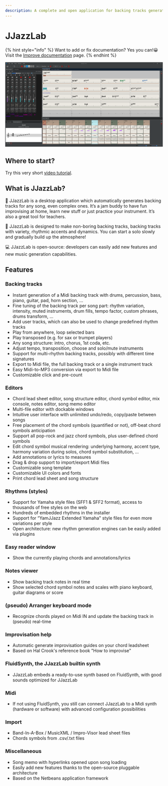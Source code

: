 ```yaml
---
description: A complete and open application for backing tracks generation.
---
```


# JJazzLab

{% hint style="info" %}
Want to add or fix documentation? Yes you can!😀 Visit the [Improve documentation](contribute/improve-doc.md) page.
{% endhint %}

![JJazzlab 4](.gitbook/assets/JJazzLab4-full1.png)

## Where to start?

Try this very short [video tutorial](video-tutorials.md#for-starters).

## What is JJazzLab?

🎵 JJazzLab is a desktop application which automatically generates backing tracks for any song, even complex ones. It’s a jam buddy to have fun improvising at home, learn new stuff or just practice your instrument. It’s also a great tool for teachers.

🎷 JJazzLab is designed to make non-boring backing tracks, backing tracks with variety, rhythmic accents and dynamics. You can start a solo slowly and gradually build up the atmosphere!

💻 JJazzLab is open-source:  developers can easily add new features and new music generation capabilities.

## Features

### Backing tracks

* Instant generation of a Midi backing track with drums, percussion, bass, piano, guitar, pad, horn section, …
* Fine tuning of the backing track per song part: rhythm variation, intensity, muted instruments, drum fills, tempo factor, custom phrases, drums transform, …
* Add user tracks, which can also be used to change predefined rhythm tracks
* Play from anywhere, loop selected bars
* Play transposed (e.g. for sax or trumpet players)
* Any song structure: intro, chorus, 1st coda, etc.
* Adjust tempo, transposition, choose and solo/mute instruments
* Support for multi-rhythm backing tracks, possibly with different time signatures
* Export to Midi file, the full backing track or a single instrument track
* Easy Midi-to-MP3 conversion via export to Midi file
* Customizable click and pre-count

### Editors

* Chord lead sheet editor, song structure editor, chord symbol editor, mix console, notes editor, song memo editor
* Multi-file editor with dockable windows
* Intuitive user interface with unlimited undo/redo, copy/paste between songs
* Free placement of the chord symbols (quantified or not), off-beat chord symbols anticipation
* Support all pop-rock and jazz chord symbols, plus user-defined chord symbols
* Edit chord symbol musical rendering: underlying harmony, accent type, harmony variation during solos, chord symbol substitution, …
* Add annotations or lyrics to measures
* Drag & drop support to import/export Midi files
* Customizable song template
* Customizable UI colors and fonts
* Print chord lead sheet and song structure

### Rhythms (styles)

* Support for Yamaha style files (SFF1 & SFF2 format), access to thousands of free styles on the web
* Hundreds of embedded rhythms in the installer
* Support for “YamJJazz Extended Yamaha" style files for even more variations per style
* Open architecture: new rhythm generation engines can be easily added via plugins

### Easy reader window

* Show the currently playing chords and annotations/lyrics

### Notes viewer

* Show backing track notes in real time
* Show selected chord symbol notes and scales with piano keyboard, guitar diagrams or score&#x20;

### (pseudo) Arranger keyboard mode

* Recognize chords played on Midi IN and update the backing track in (pseudo) real-time

### Improvisation help

* Automatic generate improvisation guides on your chord leadsheet
* Based on Hal Crook's reference book "How to improvise"

### FluidSynth, the JJazzLab builtin synth

* JJazzLab embeds a ready-to-use synth based on FluidSynth, with good sounds optimized for JJazzLab

### Midi

* If not using FluidSynth, you still can connect JJazzLab to a Midi synth (hardware or software) with advanced configuration possibilities

### Import

* Band-In-A-Box / MusicXML / Impro-Visor lead sheet files
* Chords symbols from  .csv/.txt files

### Miscellaneous

* Song memo with hyperlinks opened upon song loading
* Easily add new features thanks to the open-source pluggable architecture
* Based on the Netbeans application framework
